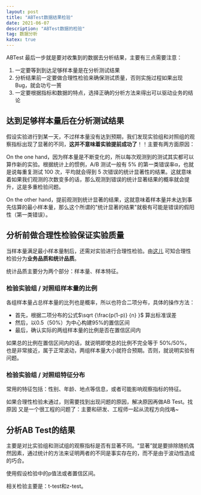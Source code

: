 ```yaml
---
layout: post
title: "ABTest数据结果检验"
date: 2021-06-07
description: "ABTest数据的检验"
tag: 数据分析
katex: true
---
```


ABTest 最后一步就是要对收集到的数据去分析结果，主要有三点需要注意：

1. 一定要等到到达足够样本量是在分析测试结果
2. 分析结果前一定要做合理性检验来确保测试质量，否则实施过程如果出现Bug，就会功亏一篑
3. 一定要根据指标和数据的特点，选择正确的分析方法来得出可以驱动业务的结论

## 达到足够样本量后在分析测试结果

假设实验进行到某一天，不过样本量没有达到预期，我们发现实验组和对照组的观察指标出现了显著的不同，**这并不意味着实验提前成功了**！！主要有两方面原因：

On the one hand，因为样本量是不断变化的，所以每次观测到的测试其实都可以算作新的实验。根据统计上的惯例，A/B 测试一般有 5% 的第一类错误率α，也就是说每重复测试 100 次，平均就会得到 5 次错误的统计显著性的结果。这就意味着如果我们观测的次数变多的话，那么观测到错误的统计显著结果的概率就会提升，这是多重检验问题。

On the other hand，提前观测到统计显著的结果，这就意味着样本量并未达到事先估算的最小样本量，那么这个所谓的"统计显著的结果"就极有可能是错误的假阳性（第一类错误）。

## 分析前做合理性检验保证实验质量

当样本量满足最小样本量制后，还需对实验进行合理性检验。由[这儿](https://pangzhengyang.github.io/2021/04/abtest-process/) 可知合理性检验分为**业务品质和统计品质**。

统计品质主要分为两个部分：样本量、样本特征。

### 检验实验组 / 对照组样本量的比例

各组样本量占总样本量的比列也是概率，所以也符合二项分布，具体的操作方法：

- 首先，根据二项分布的公式$\sqrt {\frac{p(1-p)} {n} }$ 算出标准误差
- 然后，以0.5（50%）为中心构建95%的置信区间
- 最后，确认实际的两组样本量的比例是否在置信区间内

如果总的比例在置信区间内的话，就说明即使总的比例不完全等于 50%/50%，也是非常接近，属于正常波动，两组样本量大小就符合预期。否则，就说明实验有问题。

### 检验实验组 / 对照组特征分布

常用的特征包括：性别、年龄、地点等信息，或者可能影响观察指标的特征。

如果合理性检验未通过，则需要找到出现问题的原因，解决原因再做AB Test。找原因 又是一个很工程的问题了：主要和研发、工程师一起从流程方向找咯~

## 分析AB Test的结果

主要是对比实验组和测试组的观察指标是否有显著不同。“显著”就是要排除随机偶然因素，通过统计的方法来证明两者的不同是事实存在的，而不是由于波动性造成的巧合。

使用假设检验中的p值法或者置信区间。

相关检验主要是：t-test和z-test。


